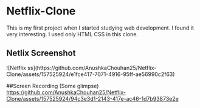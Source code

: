 # Netflix-Clone
This is my first project when I started studying web development. I found it very interesting. I used only HTML CSS in this clone.

<h2> Netlix Screenshot </h2>
![Netflix ss](https://github.com/AnushkaChouhan25/Netflix-Clone/assets/157525924/e1fce417-7071-4916-95ff-ae56990c2f63) 

##Screen Recording (Some glimpse)
https://github.com/AnushkaChouhan25/Netflix-Clone/assets/157525924/94c3e3d1-2143-417e-ac46-1d7b93873e2e

